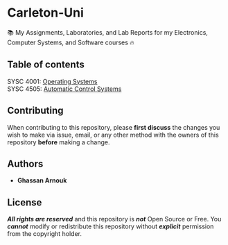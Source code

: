 # Carleton-Uni

:books: My Assignments, Laboratories, and Lab Reports for my Electronics, Computer Systems, and Software courses :fire:

## Table of contents

SYSC 4001: [Operating Systems]()\
SYSC 4505: [Automatic Control Systems](https://github.com/ghassanarnouk/Carleton-Uni/tree/SYSC-4505)

## Contributing

When contributing to this repository, please **first discuss** the changes you wish to make via issue, email, or any other method with the owners of this repository **before** making a change.

## Authors

* **Ghassan Arnouk**

## License

***All rights are reserved*** and this repository is ***not*** Open Source or Free.
You ***cannot*** modify or redistribute this repository without ***explicit*** permission from the copyright holder.
